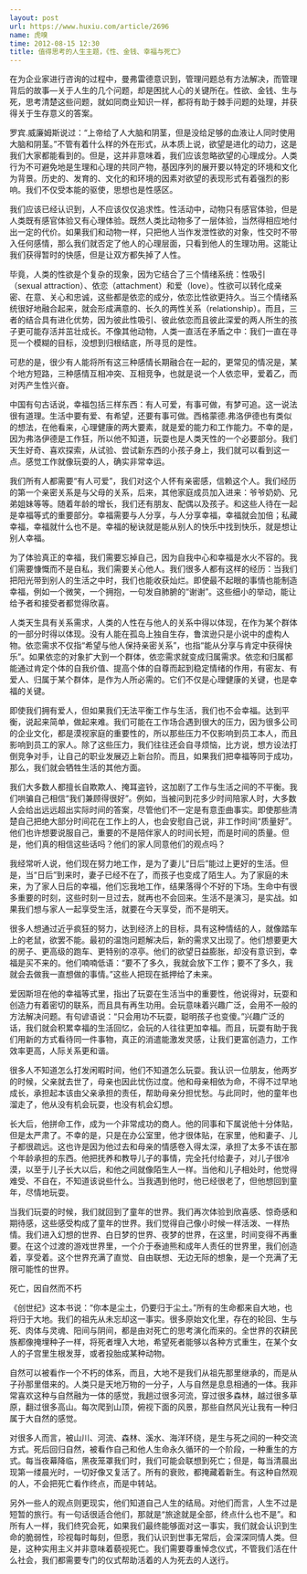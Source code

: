 ```yaml
---
layout: post
url: https://www.huxiu.com/article/2696
name: 虎嗅
time: 2012-08-15 12:30
title: 值得思考的人生主题，《性、金钱、幸福与死亡》
---
```

在为企业家进行咨询的过程中，曼弗雷德意识到，管理问题总有方法解决，而管理背后的故事—关于人生的几个问题，却是困扰人心的关键所在。性欲、金钱、生与死，思考清楚这些问题，就如同商业知识一样，都将有助于棘手问题的处理，并获得关于生存意义的答案。

罗宾.威廉姆斯说过：“上帝给了人大脑和阴茎，但是没给足够的血液让人同时使用大脑和阴茎。”不管有着什么样的外在形式，从本质上说，欲望是进化的动力，这是我们大家都能看到的。但是，这并非意味着，我们应该忽略欲望的心理成分。人类行为不可避免地是生理和心理的共同产物，基因序列的展开要以特定的环境和文化为背景。历史的、发育的、文化的和环境的因素对欲望的表现形式有着强烈的影响。我们不仅受本能的驱使，思想也是性感区。

我们应该已经认识到，人不应该仅仅追求性。性活动中，动物只有感官体验，但是人类既有感官体验又有心理体验。既然人类比动物多了一层体验，当然得相应地付出一定的代价。如果我们和动物一样，只把他人当作发泄性欲的对象，性交时不带入任何感情，那么我们就否定了他人的心理层面，只看到他人的生理功用。这能让我们获得暂时的快感，但是让双方都失掉了人性。

毕竟，人类的性欲是个复杂的现象，因为它结合了三个情绪系统：性吸引（sexual attraction）、依恋（attachment）和爱（love）。性欲可以转化成亲密、在意、关心和忠诚，这些都是依恋的成分，依恋比性欲更持久。当三个情绪系统很好地融合起来，就会形成满意的、长久的两性关系（relationship）。而且，三者的结合具有进化优势，因为彼此性吸引、彼此依恋而且彼此深爱的两人所生的孩子更可能存活并茁壮成长。不像其他动物，人类一直活在矛盾之中：我们一直在寻觅一个模糊的目标，没想到归根结底，所寻觅的是性。

可悲的是，很少有人能将所有这三种感情长期融合在一起的，更常见的情况是，某个地方短路，三种感情互相冲突、互相竞争，也就是说一个人依恋甲，爱着乙，而对丙产生性兴奋。

中国有句古话说，幸福包括三样东西：有人可爱，有事可做，有梦可追。这一说法很有道理。生活中要有爱、有希望，还要有事可做。西格蒙德.弗洛伊德也有类似的想法，在他看来，心理健康的两大要素，就是爱的能力和工作能力。不幸的是，因为弗洛伊德是工作狂，所以他不知道，玩耍也是人类天性的一个必要部分。我们天生好奇、喜欢探索，从试验、尝试新东西的小孩子身上，我们就可以看到这一点。感觉工作就像玩耍的人，确实非常幸运。

我们所有人都需要“有人可爱”，我们对这个人怀有亲密感，信赖这个人。我们经历的第一个亲密关系是与父母的关系，后来，其他家庭成员加入进来：爷爷奶奶、兄弟姐妹等等。随着年龄的增长，我们还有朋友、配偶以及孩子。和这些人待在一起是幸福等式的重要部分。幸福需要与人分享，与人分享幸福，幸福就会加倍；私藏幸福，幸福就什么也不是。幸福的秘诀就是能从别人的快乐中找到快乐，就是想让别人幸福。

为了体验真正的幸福，我们需要忘掉自己，因为自我中心和幸福是水火不容的。我们需要慷慨而不是自私，我们需要关心他人。我们很多人都有这样的经历：当我们把阳光带到别人的生活之中时，我们也能收获灿烂。即使最不起眼的事情也能制造幸福，例如一个微笑，一个拥抱，一句发自肺腑的“谢谢”。这些细小的举动，能让给予者和接受者都觉得欣喜。

人类天生具有关系需求，人类的人性在与他人的关系中得以体现，在作为某个群体的一部分时得以体现。没有人能在孤岛上独自生存，鲁滨逊只是小说中的虚构人物。依恋需求不仅指“希望与他人保持亲密关系”，也指“能从分享与肯定中获得快乐”。如果依恋的对象扩大到一个群体，依恋需求就变成归属需求。依恋和归属都能通过肯定个体的自我价值、提高个体的自尊而起到稳定情绪的作用，有密友、有爱人、归属于某个群体，是作为人所必需的。它们不仅是心理健康的关键，也是幸福的关键。

即使我们拥有爱人，但如果我们无法平衡工作与生活，我们也不会幸福。达到平衡，说起来简单，做起来难。我们可能在工作场合遇到很大的压力，因为很多公司的企业文化，都是漠视家庭的重要性的，所以那些压力不仅影响到员工本人，而且影响到员工的家人。除了这些压力，我们往往还会自寻烦恼，比方说，想方设法打倒竞争对手，让自己的职业发展迈上新台阶。而且，如果我们把幸福等同于成功，那么，我们就会牺牲生活的其他方面。

我们大多数人都擅长自欺欺人、掩耳盗铃，这加剧了工作与生活之间的不平衡。我们哄骗自己相信“我们兼顾得很好”。例如，当被问到花多少时间陪家人时，大多数人会给出远远超出实际时间的答案，尽管他们不一定是有意歪曲事实。即使那些清楚自己把绝大部分时间花在工作上的人，也会安慰自己说，非工作时间“质量好”。他们也许想要说服自己，重要的不是陪伴家人的时间长短，而是时间的质量。但是，他们真的相信这些话吗？他们的家人同意他们的观点吗？

我经常听人说，他们现在努力地工作，是为了妻儿“日后”能过上更好的生活。但是，当“日后”到来时，妻子已经不在了，而孩子也变成了陌生人。为了家庭的未来，为了家人日后的幸福，他们忘我地工作，结果落得个不好的下场。生命中有很多重要的时刻，这些时刻一旦过去，就再也不会回来。生活不是演习，是实战。如果我们想与家人一起享受生活，就要在今天享受，而不是明天。

很多人想通过近乎疯狂的努力，达到经济上的目标，具有这种情结的人，就像踏车上的老鼠，欲罢不能。最初的温饱问题解决后，新的需求又出现了。他们想要更大的房子、更高级的跑车、更特别的凉亭。他们的欲望日益膨胀，却没有意识到，幸福是买不来的。他们喃喃低语：“要不了多久，我就会放下工作；要不了多久，我就会去做我一直想做的事情。”这些人把现在抵押给了未来。

爱因斯坦在他的幸福等式里，指出了玩耍在生活当中的重要性，他说得对，玩耍和创造力有着密切的联系，而且具有再生功用。会玩意味着兴趣广泛，会用不一般的方法解决问题。有句谚语说：“只会用功不玩耍，聪明孩子也变傻。”兴趣广泛的话，我们就会积累幸福的生活回忆，会玩的人往往更加幸福。而且，玩耍有助于我们用新的方式看待同一件事物，真正的消遣能激发灵感，让我们更富创造力，工作效率更高，人际关系更和谐。

很多人不知道怎么打发闲暇时间，他们不知道怎么玩耍。我认识一位朋友，他两岁的时候，父亲就去世了，母亲也因此忧伤过度。他和母亲相依为命，不得不过早地成长，承担起本该由父亲承担的责任，帮助母亲分担忧愁。与此同时，他的童年也溜走了，他从没有机会玩耍，也没有机会幻想。

长大后，他拼命工作，成为一个非常成功的商人。他的同事和下属说他十分体贴，但是太严肃了。不幸的是，只是在办公室里，他才很体贴，在家里，他和妻子、儿子都很疏远。这也许是因为他过去和母亲的情感卷入得太深，承担了太多不该在那个年龄承担的东西。他把抚养和教导儿子的事情，完全托付给妻子，对儿子很冷漠，以至于儿子长大以后，和他之间就像陌生人一样。当他和儿子相处时，他觉得难受、不自在，不知道该说些什么。当我遇到他时，他已经很老了，但他想回到童年，尽情地玩耍。

当我们玩耍的时候，我们就回到了童年的世界。我们再次体验到欣喜感、惊奇感和期待感，这些感受构成了童年的世界。我们觉得自己像小时候一样活泼、一样热情。我们进入幻想的世界、白日梦的世界、夜梦的世界，在这里，时间变得不再重要。在这个过渡的游戏世界里，一个介于泰迪熊和成年人责任的世界里，我们创造着，享受着。这个世界充满了直觉、自由联想、无边无际的想象，是一个充满了无限可能性的世界。

死亡，因自然而不朽

《创世纪》这本书说：“你本是尘土，仍要归于尘土。”所有的生命都来自大地，也将归于大地。我们的祖先从未忘却这一事实。很多原始文化里，存在的轮回、生与死、肉体与灵魂、阳间与阴间，都是由对死亡的思考演化而来的。全世界的农耕民族都像掩埋种子一样，将死者埋入大地，希望死者能够以各种方式重生，在某个女人的子宫里生根发芽，或者投胎成某种动物。

自然可以被看作一个不朽的体系，而且，大地不是我们从祖先那里继承的，而是从子孙那里借来的。人类只是天地万物的一分子，人与自然是息息相通的一体。我非常喜欢这种与自然融为一体的感觉，我趟过很多河流，穿过很多森林，越过很多草原，翻过很多高山。每次爬到山顶，俯视下面的风景，那些自然风光让我有一种归属于大自然的感觉。

对很多人而言，被山川、河流、森林、溪水、海洋环绕，是生与死之间的一种交流方式。死后回归自然，被看作自己和他人生命永久循环的一个阶段，一种重生的方式。每当夜幕降临，黑夜笼罩我们时，我们可能会联想到死亡；但是，每当清晨出现第一缕晨光时，一切好像又复活了。所有的衰败，都掩藏着新生。有这种自然观的人，不会把死亡看作终点，而是中转站。

另外一些人的观点则更现实，他们知道自己人生的结局。对他们而言，人生不过是短暂的旅行。有一句话很适合他们，那就是“旅途就是全部，终点什么也不是”。和所有人一样，我们终究会死，如果我们最终能够面对这一事实，我们就会认识到生命的脆弱性，珍视每时每刻，但愿，我们认识到世事无常后，会深深同情人类。但是，这种实用主义并非意味着藐视死亡。我们需要尊重悼念仪式，不管我们活在什么社会，我们都需要专门的仪式帮助活着的人为死去的人送行。

